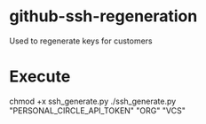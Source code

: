 # github-ssh-regeneration
Used to regenerate keys for customers

# Execute

chmod +x ssh_generate.py
./ssh_generate.py "PERSONAL_CIRCLE_API_TOKEN" "ORG" "VCS"
